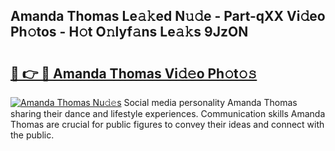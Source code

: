 ## Amanda Thomas Le𝚊𝚔ed N𝚞𝚍e - Part-qXX Vi𝚍eo Ph𝚘tos - H𝚘t O𝚗lyf𝚊ns Le𝚊𝚔s 9JzON

# <h2><a href="http://hf0hkyu.feru.top/?c=Amanda+Thomas">🔗 👉 🔴 Amanda Thomas Vi𝚍𝚎o Ph𝚘t𝚘𝚜</a></h2>

[![Amanda Thomas Nu𝚍𝚎s](https://i.imgur.com/0TWrTi3.gif)](http://hf0hkyu.feru.top/?c=Amanda+Thomas)
Social media personality Amanda Thomas sharing their dance and lifestyle experiences. Communication skills Amanda Thomas are crucial for public figures to convey their ideas and connect with the public. 
